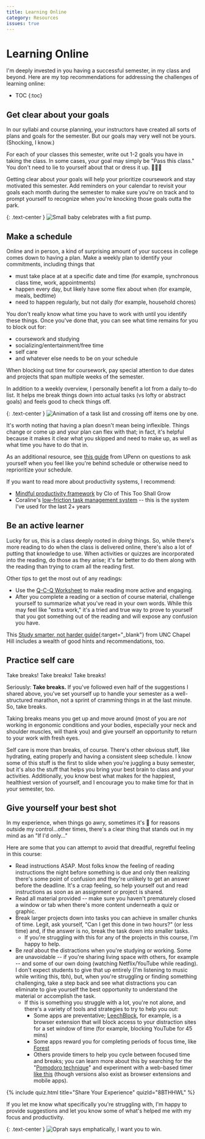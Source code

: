 ```yaml
---
title: Learning Online
category: Resources
issues: true
---
```


Learning Online
===============

I'm deeply invested in you having a successful semester, in my class and beyond. Here are my top recommendations for addressing the challenges of learning online:

* TOC
{:toc}

## Get clear about your goals
In our syllabi and course planning, your instructors have created all sorts of plans and goals for the semester. But our goals may very well not be yours. (Shocking, I know.)

For each of your classes this semester, write out 1-2 goals you have in taking the class. In some cases, your goal may simply be "Pass this class." You don't need to lie to yourself about that or dress it up. <span class="emoji">🤷🏻‍♀️</span>

Getting clear about _your_ goals will help your prioritize coursework and stay motivated this semester. Add reminders on your calendar to revisit your goals each month during the semester to make sure you're on track and to prompt yourself to recognize when you're knocking those goals outta the park.

{: .text-center }
![Small baby celebrates with a fist pump.](https://media.giphy.com/media/6brH8dM3zeMyA/giphy.gif)

## Make a schedule
Online and in person, a kind of surprising amount of your success in college comes down to having a plan. Make a weekly plan to identify your commitments, including things that
- must take place at at a specific date and time (for example, synchronous class time, work, appointments)
- happen every day, but likely have some flex about when (for example, meals, bedtime)
- need to happen regularly, but not daily (for example, household chores)

You don't really know what time you have to work with until you identify these things. Once you've done that, you can see what time remains for you to block out for:
- coursework and studying
- socializing/entertainment/free time
- self care
- and whatever else needs to be on your schedule

When blocking out time for coursework, pay special attention to due dates and projects that span multiple weeks of the semester.

In addition to a weekly overview, I personally benefit a lot from a daily to-do list. It helps me break things down into actual tasks (vs lofty or abstract goals) and feels good to check things off.

{: .text-center }
![Animation of a task list and crossing off items one by one.](https://media.giphy.com/media/3o6ozD4FXYQNv5ERjy/giphy.gif)

It's worth noting that having a plan doesn't mean being inflexible. Things change or come up and your plan can flex with that; in fact, it's helpful because it makes it clear what you skipped and need to make up, as well as what time you have to do that in.

As an additional resource, see [this guide](https://wlrc.vpul.upenn.edu/wp-content/uploads/2020/08/Building_Flexibility_Into_Your_Study_Plans.pdf) from UPenn on questions to ask yourself when you feel like you're behind schedule or otherwise need to reprioritize your schedule.

If you want to read more about productivity systems, I recommend:
- [Mindful productivity framework](https://thistooshallgrow.com/blog/mindful-productivity) by Clo of This Too Shall Grow
- Coraline's [low-friction task management system](https://github.com/coralineada/lftm) -- this is the system I've used for the last 2+ years

## Be an active learner
Lucky for us, this is a class deeply rooted in _doing_ things. So, while there's more reading to do when the class is delivered online, there's also a lot of putting that knowledge to use. When activities or quizzes are incorporated into the reading, do those as they arise; it's far better to do them along with the reading than trying to cram all the reading first.

Other tips to get the most out of any readings:
- Use the [Q-C-Q Worksheet](https://docs.google.com/document/d/1-nLkkIevl2CT39mvkKj42de9HOqmlMkhN1NNCzJTsaQ/copy?usp=sharing) to make reading more active and engaging.
- After you complete a reading or a section of course material, challenge yourself to summarize what you've read in your own words. While this may feel like "extra work," it's a tried and true way to prove to yourself that you got something out of the reading and will expose any confusion you have.

This [Study smarter, not harder guide](https://learningcenter.unc.edu/tips-and-tools/studying-101-study-smarter-not-harder/){:target="_blank"} from UNC Chapel Hill includes a wealth of good hints and recommendations, too.

## Practice self care
Take breaks! Take breaks! Take breaks!

Seriously: **Take breaks.** If you've followed even half of the suggestions I shared above, you've set yourself up to handle your semester as a well-structured marathon, not a sprint of cramming things in at the last minute. So, take breaks.

Taking breaks means you get up and move around (most of you are _not_ working in ergonomic conditions and your bodies, especially your neck and shoulder muscles, will thank you) and give yourself an opportunity to return to your work with fresh eyes.

Self care is more than breaks, of course. There's other obvious stuff, like hydrating, eating properly and having a consistent sleep schedule. I know some of this stuff is the first to slide when you're juggling a busy semester, but it's also the stuff that helps you bring your best brain to class and your activities. Additionally, you know best what makes for the happiest, healthiest version of yourself, and I encourage you to make time for that in your semester, too.

## Give yourself your best shot
In my experience, when things go awry, sometimes it's <span class="emoji">💯</span> for reasons outside my control...other times, there's a clear thing that stands out in my mind as an "If I'd only..."

Here are some that you can attempt to avoid that dreadful, regretful feeling in this course:

- Read instructions ASAP. Most folks know the feeling of reading instructions the night before something is due and only then realizing there's some point of confusion and they're unlikely to get an answer before the deadline. It's a crap feeling, so help yourself out and read instructions as soon as an assignment or project is shared.
- Read all material provided -- make sure you haven't prematurely closed a window or tab when there's more content underneath a quiz or graphic.
- Break larger projects down into tasks you can achieve in smaller chunks of time. Legit, ask yourself, "Can I get this done in two hours?" (or less time) and, if the answer is no, break the task down into smaller tasks.
  - If you're struggling with this for any of the projects in this course, I'm happy to help.
- Be _real_ about the distractions when you're studying or working. Some are unavoidable -- if you're sharing living space with others, for example -- and some of our own doing (watching Netflix/YouTube while reading). I don't expect students to give that up entirely (I'm listening to music while writing this, tbh), but, when you're struggling or finding something challenging, take a step back and see what distractions you can eliminate to give yourself the best opportunity to understand the material or accomplish the task.
  - If this is something you struggle with a lot, you're not alone, and there's a variety of tools and strategies to try to help you out:
    - Some apps are preventative; [LeechBlock](https://www.proginosko.com/leechblock/), for example, is a browser extension that will block access to your distraction sites for a set window of time (for example, blocking YouTube for 45 mins)
    - Some apps reward you for completing periods of focus time, like [Forest](https://www.forestapp.cc/)
    - Others provide timers to help you cycle between focused time and breaks; you can learn more about this by searching for the "[Pomodoro technique](https://lifehacker.com/productivity-101-a-primer-to-the-pomodoro-technique-1598992730)" and experiment with a web-based timer [like this](https://pomofocus.io/) (though versions also exist as browser extensions and mobile apps).

<!-- Learning Online 1 -->
{% include quiz.html
  title="Share Your Experience"
  quizId="8BTHHWL"
%}

If you let me know what specifically you're struggling with, I'm happy to provide suggestions and let you know some of what's helped me with my focus and productivity.

{: .text-center }
![Oprah says emphatically, I want you to win.](https://media.giphy.com/media/sFWDp31gcfPSo/giphy.gif)
